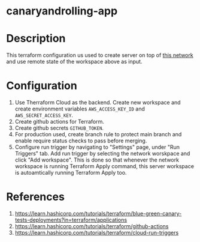 # canaryandrolling-app

# Description

This terraform configuration us used to create server on top of [this network](https://github.com/adadeeeh/canaryandrolling) and use remote state of the workspace above as input.

# Configuration

1. Use Therraform Cloud as the backend. Create new workspace and create environment variables `AWS_ACCESS_KEY_ID` and `AWS_SECRET_ACCESS_KEY`.
2. Create github actions for Terraform.
3. Create github secrets `GITHUB_TOKEN`.
4. For production used, create branch rule to protect main branch and enable require status checks to pass before merging.
5. Configure run trigger by navigating to "Settings" page, under "Run Triggers" tab. Add run trigger by selecting the network worskpace and click "Add workspace". This is done so that whenever the network workspace is running Terraform Apply command, this server workspace is autoamtically running Terraform Apply too.

# References

1. https://learn.hashicorp.com/tutorials/terraform/blue-green-canary-tests-deployments?in=terraform/applications
2. https://learn.hashicorp.com/tutorials/terraform/github-actions
3. https://learn.hashicorp.com/tutorials/terraform/cloud-run-triggers
